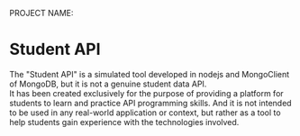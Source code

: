 PROJECT NAME:
<h1>Student API</h1>

The "Student API" is a simulated tool developed in nodejs and MongoClient of MongoDB, but it is not a genuine student data API. <br>
It has been created exclusively for the purpose of providing a platform for students to learn and practice API programming skills. And it is not intended to be used in any real-world application or context, but rather as a tool to help students gain experience with the technologies involved.
